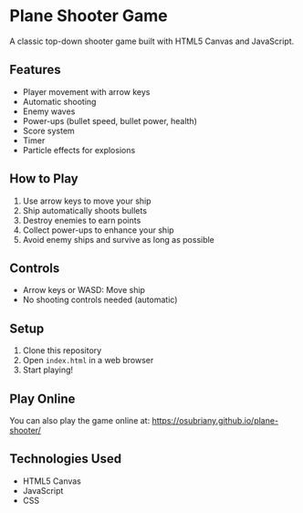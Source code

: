 # Plane Shooter Game

A classic top-down shooter game built with HTML5 Canvas and JavaScript.

## Features
- Player movement with arrow keys
- Automatic shooting
- Enemy waves
- Power-ups (bullet speed, bullet power, health)
- Score system
- Timer
- Particle effects for explosions

## How to Play
1. Use arrow keys to move your ship
2. Ship automatically shoots bullets
3. Destroy enemies to earn points
4. Collect power-ups to enhance your ship
5. Avoid enemy ships and survive as long as possible

## Controls
- Arrow keys or WASD: Move ship
- No shooting controls needed (automatic)

## Setup
1. Clone this repository
2. Open `index.html` in a web browser
3. Start playing!

## Play Online
You can also play the game online at: https://osubriany.github.io/plane-shooter/

## Technologies Used
- HTML5 Canvas
- JavaScript
- CSS